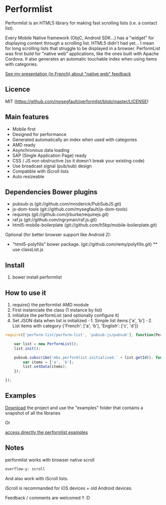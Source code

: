 # Performlist

Performlist is an HTML5 library for making fast scrolling lists (i.e. a contact list).

Every Mobile Native framework (ObjC, Android SDK...) has a "widget" for displaying content
through a scrolling list. HTML5 didn't had yet... I mean for long scrolling lists that
struggle to be displayed in a browser.
PerformList was first build for "native web" applications, like the ones built with Apache
Cordova. It also generates an automatic touchable index when using items with categories.

[See my presentation (in French) about "native web" feedback](http://experiences-en-web-natif.gopagoda.com)

## Licence

MIT (https://github.com/mysegfault/performlist/blob/master/LICENSE)

## Main features

* Mobile first
* Designed for performance
* Generated automatically an index when used with categories
* AMD ready
* Asynchronious data loading
* SAP (Single Application Page) ready
* CSS / JS non obstructive (so it doesn't break your existing code)
* Use broadcast signal (pub/sub) design
* Compatible with iScroll lists
* Auto resizeable

## Dependencies Bower plugins

* pubsub-js (git://github.com/mroderick/PubSubJS.git)
* js-dom-tools (git://github.com/mysegfault/js-dom-tools)
* requirejs (git://github.com/jrburke/requirejs.git)
* raf.js (git://github.com/ngryman/raf.js.git)
* html5-mobile-boilerplate (git://github.com/h5bp/mobile-boilerplate.git)

Optional (for better browser support like Android 2):
* "html5-polyfills" bower package. (git://github.com/remy/polyfills.git)
** use classList.js

## Install

1. bower install performlist

## How to use it

1. require() the performlist AMD module
2. First instanciate the class (1 instance by list)
3. initialize the performList (and optionally configure it)
3. Set JSON data when list is initialized
⋅⋅1. Simple list items ['a', 'b']
⋅⋅2. List items with category {'French': ['a', 'b'], 'English': ['c', 'd']}

```javascript
require(['perform-list/perform-list', 'pubsub-js/pubsub'], function(PerformList, pubsub) {

	var list = new PerformList();
	list.init();

	pubsub.subscribe('mbs.performlist.initialized.' + list.getId(), function() {
		var items = ['a', 'b'];
		list.setData(items);
	});

});
```

## Examples

[Download](https://github.com/mysegfault/performlist/archive/master.zip) the project and use the "examples" folder that contains a snapshot of all the libraries

Or 

[access directly the performlist examples](https://rawgithub.com/mysegfault/performlist/master/examples/index.html)

## Notes

performlist works with browser native scroll
```CSS
overflow-y: scroll
```
And also work with iScroll lists.

iScroll is recommanded for iOS devices + old Android devices.

Feedback / comments are welcomed !! :D

